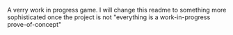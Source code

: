 A verry work in progress game.
I will change this readme to something more sophisticated once the project is not "everything is a work-in-progress prove-of-concept"
